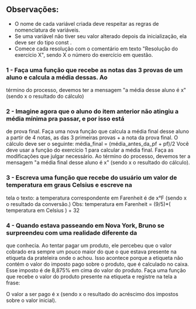 ## Observações:

- O nome de cada variável criada deve respeitar as regras de nomenclatura de
  variáveis.
- Se uma variável não tiver seu valor alterado depois da inicialização, ela deve
  ser do tipo const .
- Comece cada resolução com o comentário em texto "Resolução do exercício X",
  sendo X o número do exercício em questão.

### 1 - Faça uma função que recebe as notas das 3 provas de um aluno e calcula a média dessas. Ao

término do processo, devemos ter a mensagem "a média desse aluno é x" (sendo x o resultado do
cálculo)

### 2 - Imagine agora que o aluno do item anterior não atingiu a média mínima pra passar, e por isso está

de prova final. Faça uma nova função que calcula a média final desse aluno a partir de 4 notas, as das 3
primeiras provas + a nota da prova final. O cálculo deve ser o seguinte:
média_final = (média_antes_da_pf + pf)/2
Você deve usar a função do exercício 1 para calcular a média final. Faça as modificações que julgar
necessário.
Ao término do processo, devemos ter a mensagem "a média final desse aluno é x" (sendo x o
resultado do cálculo).

### 3 - Escreva uma função que recebe do usuário um valor de temperatura em graus Celsius e escreve na

tela o texto:
a temperatura correspondente em Farenheit é de x°F (sendo x o resultado da conversão.)
Obs: temperatura em Farenheit = (9/5)\*( temperatura em Celsius ) + 32

### 4 - Quando estava passeando em Nova York, Bruno se surpreendeu com uma realidade diferente da

que conhecia. Ao tentar pagar um produto, ele percebeu que o valor cobrado era sempre um pouco
maior do que o que estava presente na etiqueta da prateleira onde o achou. Isso acontece porque a
etiqueta não contém o valor do imposto pago sobre o produto, que é calculado no caixa. Esse imposto
é de 8,875% em cima do valor do produto. Faça uma função que recebe o valor do produto presente na
etiqueta e registre na tela a frase:

O valor a ser pago é x (sendo x o resultado do acréscimo dos impostos sobre o valor inicial).
